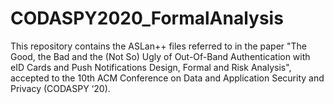 # CODASPY2020_FormalAnalysis
This repository contains the ASLan++ files referred to in the paper "The Good, the Bad and the (Not So) Ugly of Out-Of-Band Authentication with eID Cards and Push Notifications  Design, Formal and Risk Analysis", accepted to the 10th ACM Conference on Data and Application Security and Privacy (CODASPY ‘20).

